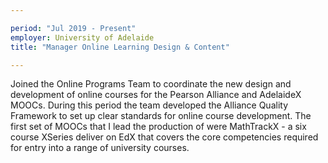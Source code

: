 ```yaml
---

period: "Jul 2019 - Present"
employer: University of Adelaide
title: "Manager Online Learning Design & Content"

---
```


Joined the Online Programs Team to coordinate the new design and development of online courses for the Pearson Alliance and AdelaideX MOOCs. During this period the team developed the Alliance Quality Framework to set up clear standards for online course development. The first set of MOOCs that I lead the production of were MathTrackX - a six course XSeries deliver on EdX that covers the core competencies required for entry into a range of university courses. 
